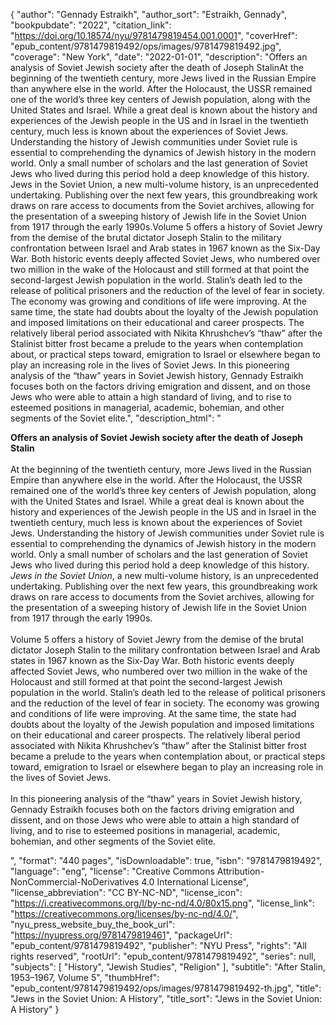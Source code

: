 {
  "author": "Gennady Estraikh",
  "author_sort": "Estraikh, Gennady",
  "bookpubdate": "2022",
  "citation_link": "https://doi.org/10.18574/nyu/9781479819454.001.0001",
  "coverHref": "epub_content/9781479819492/ops/images/9781479819492.jpg",
  "coverage": "New York",
  "date": "2022-01-01",
  "description": "Offers an analysis of Soviet Jewish society after the death of Joseph StalinAt the beginning of the twentieth century, more Jews lived in the Russian Empire than anywhere else in the world. After the Holocaust, the USSR remained one of the world’s three key centers of Jewish population, along with the United States and Israel. While a great deal is known about the history and experiences of the Jewish people in the US and in Israel in the twentieth century, much less is known about the experiences of Soviet Jews. Understanding the history of Jewish communities under Soviet rule is essential to comprehending the dynamics of Jewish history in the modern world. Only a small number of scholars and the last generation of Soviet Jews who lived during this period hold a deep knowledge of this history. Jews in the Soviet Union, a new multi-volume history, is an unprecedented undertaking. Publishing over the next few years, this groundbreaking work draws on rare access to documents from the Soviet archives, allowing for the presentation of a sweeping history of Jewish life in the Soviet Union from 1917 through the early 1990s.Volume 5 offers a history of Soviet Jewry from the demise of the brutal dictator Joseph Stalin to the military confrontation between Israel and Arab states in 1967 known as the Six-Day War. Both historic events deeply affected Soviet Jews, who numbered over two million in the wake of the Holocaust and still formed at that point the second-largest Jewish population in the world. Stalin’s death led to the release of political prisoners and the reduction of the level of fear in society. The economy was growing and conditions of life were improving. At the same time, the state had doubts about the loyalty of the Jewish population and imposed limitations on their educational and career prospects. The relatively liberal period associated with Nikita Khrushchev’s “thaw” after the Stalinist bitter frost became a prelude to the years when contemplation about, or practical steps toward, emigration to Israel or elsewhere began to play an increasing role in the lives of Soviet Jews. In this pioneering analysis of the “thaw” years in Soviet Jewish history, Gennady Estraikh focuses both on the factors driving emigration and dissent, and on those Jews who were able to attain a high standard of living, and to rise to esteemed positions in managerial, academic, bohemian, and other segments of the Soviet elite.",
  "description_html": "<p><b>Offers an analysis of Soviet Jewish society after the death of Joseph Stalin</b><br><br>At the beginning of the twentieth century, more Jews lived in the Russian Empire than anywhere else in the world. After the Holocaust, the USSR remained one of the world’s three key centers of Jewish population, along with the United States and Israel. While a great deal is known about the history and experiences of the Jewish people in the US and in Israel in the twentieth century, much less is known about the experiences of Soviet Jews. Understanding the history of Jewish communities under Soviet rule is essential to comprehending the dynamics of Jewish history in the modern world. Only a small number of scholars and the last generation of Soviet Jews who lived during this period hold a deep knowledge of this history. <i>Jews in the Soviet Union</i>, a new multi-volume history, is an unprecedented undertaking. Publishing over the next few years, this groundbreaking work draws on rare access to documents from the Soviet archives, allowing for the presentation of a sweeping history of Jewish life in the Soviet Union from 1917 through the early 1990s.<br><br>Volume 5 offers a history of Soviet Jewry from the demise of the brutal dictator Joseph Stalin to the military confrontation between Israel and Arab states in 1967 known as the Six-Day War. Both historic events deeply affected Soviet Jews, who numbered over two million in the wake of the Holocaust and still formed at that point the second-largest Jewish population in the world. Stalin’s death led to the release of political prisoners and the reduction of the level of fear in society. The economy was growing and conditions of life were improving. At the same time, the state had doubts about the loyalty of the Jewish population and imposed limitations on their educational and career prospects. The relatively liberal period associated with Nikita Khrushchev’s “thaw” after the Stalinist bitter frost became a prelude to the years when contemplation about, or practical steps toward, emigration to Israel or elsewhere began to play an increasing role in the lives of Soviet Jews. <br><br>In this pioneering analysis of the “thaw” years in Soviet Jewish history, Gennady Estraikh focuses both on the factors driving emigration and dissent, and on those Jews who were able to attain a high standard of living, and to rise to esteemed positions in managerial, academic, bohemian, and other segments of the Soviet elite.</p>",
  "format": "440 pages",
  "isDownloadable": true,
  "isbn": "9781479819492",
  "language": "eng",
  "license": "Creative Commons Attribution-NonCommercial-NoDerivatives 4.0 International License",
  "license_abbreviation": "CC BY-NC-ND",
  "license_icon": "https://i.creativecommons.org/l/by-nc-nd/4.0/80x15.png",
  "license_link": "https://creativecommons.org/licenses/by-nc-nd/4.0/",
  "nyu_press_website_buy_the_book_url": "https://nyupress.org/9781479819461",
  "packageUrl": "epub_content/9781479819492",
  "publisher": "NYU Press",
  "rights": "All rights reserved",
  "rootUrl": "epub_content/9781479819492",
  "series": null,
  "subjects": [
    "History",
    "Jewish Studies",
    "Religion"
  ],
  "subtitle": "After Stalin, 1953–1967, Volume 5",
  "thumbHref": "epub_content/9781479819492/ops/images/9781479819492-th.jpg",
  "title": "Jews in the Soviet Union: A History",
  "title_sort": "Jews in the Soviet Union: A History"
}

